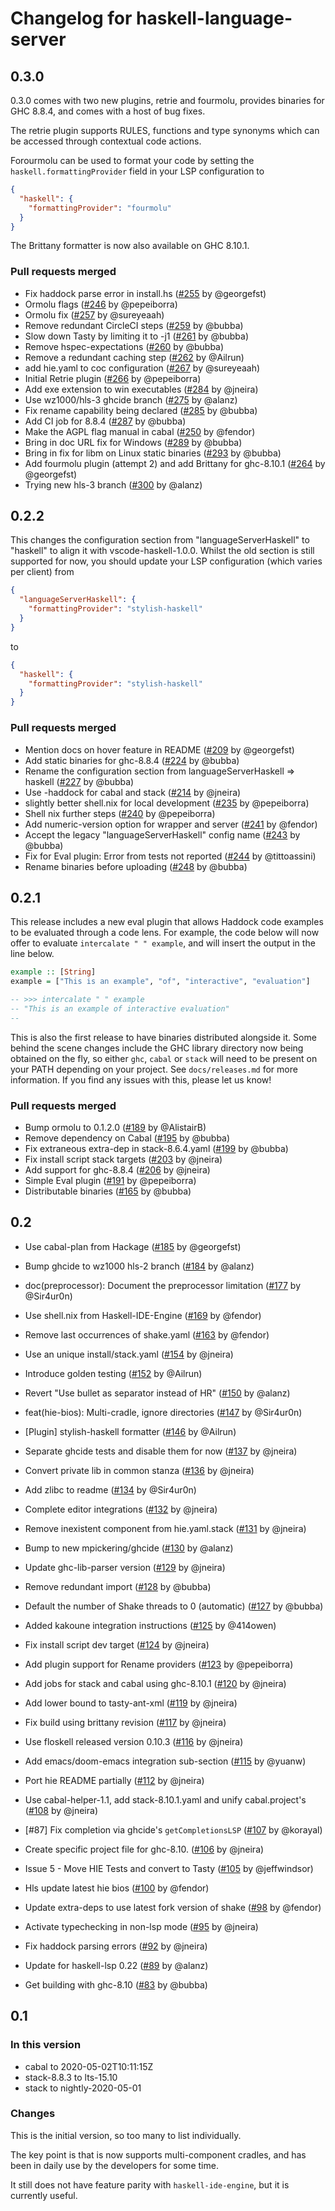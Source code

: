 # Changelog for haskell-language-server

## 0.3.0

0.3.0 comes with two new plugins, retrie and fourmolu, provides binaries for
GHC 8.8.4, and comes with a host of bug fixes.

The retrie plugin supports RULES, functions and type synonyms which can be
accessed through contextual code actions.

Forourmolu can be used to format your code by setting the
`haskell.formattingProvider` field in your LSP configuration to

```json
{
  "haskell": {
    "formattingProvider": "fourmolu"
  }
}
```

The Brittany formatter is now also available on GHC 8.10.1.

### Pull requests merged

- Fix haddock parse error in install.hs
([#255](https://github.com/haskell/haskell-language-server/pull/255) by @georgefst)
- Ormolu flags
([#246](https://github.com/haskell/haskell-language-server/pull/246) by @pepeiborra)
- Ormolu fix
([#257](https://github.com/haskell/haskell-language-server/pull/257) by @sureyeaah)
- Remove redundant CircleCI steps
([#259](https://github.com/haskell/haskell-language-server/pull/259) by @bubba)
- Slow down Tasty by limiting it to -j1
([#261](https://github.com/haskell/haskell-language-server/pull/261) by @bubba)
- Remove hspec-expectations
([#260](https://github.com/haskell/haskell-language-server/pull/260) by @bubba)
- Remove a redundant caching step
([#262](https://github.com/haskell/haskell-language-server/pull/262) by @Ailrun)
- add hie.yaml to coc configuration
([#267](https://github.com/haskell/haskell-language-server/pull/267) by @sureyeaah)
- Initial Retrie plugin
([#266](https://github.com/haskell/haskell-language-server/pull/266) by @pepeiborra)
- Add exe extension to win executables
([#284](https://github.com/haskell/haskell-language-server/pull/284) by @jneira)
- Use wz1000/hls-3 ghcide branch
([#275](https://github.com/haskell/haskell-language-server/pull/275) by @alanz)
- Fix rename capability being declared
([#285](https://github.com/haskell/haskell-language-server/pull/285) by @bubba)
- Add CI job for 8.8.4
([#287](https://github.com/haskell/haskell-language-server/pull/287) by @bubba)
- Make the AGPL flag manual in cabal
([#250](https://github.com/haskell/haskell-language-server/pull/250) by @fendor)
- Bring in doc URL fix for Windows
([#289](https://github.com/haskell/haskell-language-server/pull/289) by @bubba)
- Bring in fix for libm on Linux static binaries
([#293](https://github.com/haskell/haskell-language-server/pull/293) by @bubba)
- Add fourmolu plugin (attempt 2) and add Brittany for ghc-8.10.1
([#264](https://github.com/haskell/haskell-language-server/pull/264) by @georgefst)
- Trying new hls-3 branch
([#300](https://github.com/haskell/haskell-language-server/pull/300) by @alanz)

## 0.2.2

This changes the configuration section from "languageServerHaskell" to "haskell"
to align it with vscode-haskell-1.0.0. Whilst the old section is still
supported for now, you should update your LSP configuration (which varies per
client) from

```json
{
  "languageServerHaskell": {
    "formattingProvider": "stylish-haskell"
  }
}
```

to

```json
{
  "haskell": {
    "formattingProvider": "stylish-haskell"
  }
}
```

### Pull requests merged

- Mention docs on hover feature in README
([#209](https://github.com/haskell/haskell-language-server/pull/209) by @georgefst)
- Add static binaries for ghc-8.8.4
([#224](https://github.com/haskell/haskell-language-server/pull/224) by @bubba)
- Rename the configuration section from languageServerHaskell => haskell
([#227](https://github.com/haskell/haskell-language-server/pull/227) by @bubba)
- Use -haddock for cabal and stack
([#214](https://github.com/haskell/haskell-language-server/pull/214) by @jneira)
- slightly better shell.nix for local development
([#235](https://github.com/haskell/haskell-language-server/pull/235) by @pepeiborra)
- Shell nix further steps
([#240](https://github.com/haskell/haskell-language-server/pull/240) by @pepeiborra)
- Add numeric-version option for wrapper and server
([#241](https://github.com/haskell/haskell-language-server/pull/241) by @fendor)
- Accept the legacy "languageServerHaskell" config name
([#243](https://github.com/haskell/haskell-language-server/pull/243) by @bubba)
- Fix for Eval plugin: Error from tests not reported
([#244](https://github.com/haskell/haskell-language-server/pull/244) by @tittoassini)
- Rename binaries before uploading
([#248](https://github.com/haskell/haskell-language-server/pull/248) by @bubba)

## 0.2.1

This release includes a new eval plugin that allows Haddock code examples to be
evaluated through a code lens. For example, the code below will now offer to
evaluate `intercalate " " example`, and will insert the output in the line
below.

```haskell
example :: [String]
example = ["This is an example", "of", "interactive", "evaluation"]

-- >>> intercalate " " example
-- "This is an example of interactive evaluation"
--
```

This is also the first release to have binaries distributed alongside it. Some
behind the scene changes include the GHC library directory now being obtained on
the fly, so either `ghc`, `cabal` or `stack` will need to be present on your
PATH depending on your project. See `docs/releases.md` for more information. If
you find any issues with this, please let us know!

### Pull requests merged

- Bump ormolu to 0.1.2.0
([#189](https://github.com/haskell/haskell-language-server/pull/189) by @AlistairB)
- Remove dependency on Cabal
([#195](https://github.com/haskell/haskell-language-server/pull/195) by @bubba)
- Fix extraneous extra-dep in stack-8.6.4.yaml
([#199](https://github.com/haskell/haskell-language-server/pull/199) by @bubba)
- Fix install script stack targets
([#203](https://github.com/haskell/haskell-language-server/pull/203) by @jneira)
- Add support for ghc-8.8.4
([#206](https://github.com/haskell/haskell-language-server/pull/206) by @jneira)
- Simple Eval plugin
([#191](https://github.com/haskell/haskell-language-server/pull/191) by @pepeiborra)
- Distributable binaries
([#165](https://github.com/haskell/haskell-language-server/pull/165) by @bubba)

## 0.2

- Use cabal-plan from Hackage
([#185](https://github.com/haskell/haskell-language-server/pull/185) by @georgefst)

- Bump ghcide to wz1000 hls-2 branch
([#184](https://github.com/haskell/haskell-language-server/pull/184) by @alanz)

- doc(preprocessor): Document the preprocessor limitation
([#177](https://github.com/haskell/haskell-language-server/pull/177) by @Sir4ur0n)

- Use shell.nix from Haskell-IDE-Engine
([#169](https://github.com/haskell/haskell-language-server/pull/169) by @fendor)

- Remove last occurrences of shake.yaml
([#163](https://github.com/haskell/haskell-language-server/pull/163) by @fendor)

- Use an unique install/stack.yaml
([#154](https://github.com/haskell/haskell-language-server/pull/154) by @jneira)

- Introduce golden testing
([#152](https://github.com/haskell/haskell-language-server/pull/152) by @Ailrun)

- Revert "Use bullet as separator instead of HR"
([#150](https://github.com/haskell/haskell-language-server/pull/150) by @alanz)

- feat(hie-bios): Multi-cradle, ignore directories
([#147](https://github.com/haskell/haskell-language-server/pull/147) by @Sir4ur0n)

- [Plugin] stylish-haskell formatter
([#146](https://github.com/haskell/haskell-language-server/pull/146) by @Ailrun)

- Separate ghcide tests and disable them for now
([#137](https://github.com/haskell/haskell-language-server/pull/137) by @jneira)

- Convert private lib in common stanza
([#136](https://github.com/haskell/haskell-language-server/pull/136) by @jneira)

- Add zlibc to readme
([#134](https://github.com/haskell/haskell-language-server/pull/134) by @Sir4ur0n)

- Complete editor integrations
([#132](https://github.com/haskell/haskell-language-server/pull/132) by @jneira)

- Remove inexistent component from hie.yaml.stack
([#131](https://github.com/haskell/haskell-language-server/pull/131) by @jneira)

- Bump to new mpickering/ghcide
([#130](https://github.com/haskell/haskell-language-server/pull/130) by @alanz)

- Update ghc-lib-parser version
([#129](https://github.com/haskell/haskell-language-server/pull/129) by @jneira)

- Remove redundant import
([#128](https://github.com/haskell/haskell-language-server/pull/128) by @bubba)

- Default the number of Shake threads to 0 (automatic)
([#127](https://github.com/haskell/haskell-language-server/pull/127) by @bubba)

- Added kakoune integration instructions
([#125](https://github.com/haskell/haskell-language-server/pull/125) by @414owen)

- Fix install script dev target
([#124](https://github.com/haskell/haskell-language-server/pull/124) by @jneira)

- Add plugin support for Rename providers
([#123](https://github.com/haskell/haskell-language-server/pull/123) by @pepeiborra)

- Add jobs for stack and cabal using ghc-8.10.1
([#120](https://github.com/haskell/haskell-language-server/pull/120) by @jneira)

- Add lower bound to tasty-ant-xml
([#119](https://github.com/haskell/haskell-language-server/pull/119) by @jneira)

- Fix build using brittany revision
([#117](https://github.com/haskell/haskell-language-server/pull/117) by @jneira)

- Use floskell released version 0.10.3
([#116](https://github.com/haskell/haskell-language-server/pull/116) by @jneira)

- Add emacs/doom-emacs integration sub-section
([#115](https://github.com/haskell/haskell-language-server/pull/115) by @yuanw)

- Port hie README partially
([#112](https://github.com/haskell/haskell-language-server/pull/112) by @jneira)

- Use cabal-helper-1.1, add stack-8.10.1.yaml and unify cabal.project's
([#108](https://github.com/haskell/haskell-language-server/pull/108) by @jneira)

- [#87] Fix completion via ghcide's `getCompletionsLSP`
([#107](https://github.com/haskell/haskell-language-server/pull/107) by @korayal)

- Create specific project file for ghc-8.10.
([#106](https://github.com/haskell/haskell-language-server/pull/106) by @jneira)

- Issue 5 - Move HIE Tests and convert to Tasty
([#105](https://github.com/haskell/haskell-language-server/pull/105) by @jeffwindsor)

- Hls update latest hie bios
([#100](https://github.com/haskell/haskell-language-server/pull/100) by @fendor)

- Update extra-deps to use latest fork version of shake
([#98](https://github.com/haskell/haskell-language-server/pull/98) by @fendor)

- Activate typechecking in non-lsp mode
([#95](https://github.com/haskell/haskell-language-server/pull/95) by @jneira)

- Fix haddock parsing errors
([#92](https://github.com/haskell/haskell-language-server/pull/92) by @jneira)

- Update for haskell-lsp 0.22
([#89](https://github.com/haskell/haskell-language-server/pull/89) by @alanz)

- Get building with ghc-8.10
([#83](https://github.com/haskell/haskell-language-server/pull/83) by @bubba)

## 0.1

### In this version

- cabal to 2020-05-02T10:11:15Z
- stack-8.8.3 to lts-15.10
- stack to nightly-2020-05-01

### Changes

This is the initial version, so too many to list individually.

The key point is that is now supports multi-component cradles, and has been in
daily use by the developers for some time.

It still does not have feature parity with `haskell-ide-engine`, but it is
currently useful.
